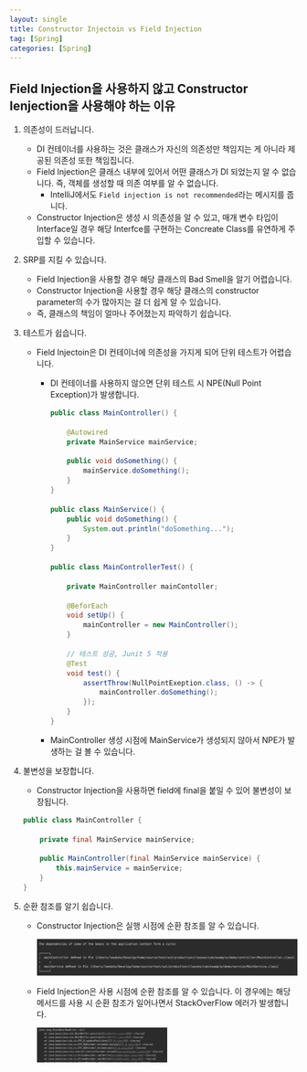 ```yaml
---
layout: single
title: Constructor Injectoin vs Field Injection
tag: [Spring]
categories: [Spring]
---
```


## Field Injection을 사용하지 않고 Constructor Ienjection을 사용해야 하는 이유

1. 의존성이 드러납니다.
    - DI 컨테이너를 사용하는 것은 클래스가 자신의 의존성만 책임지는 게 아니라 제공된 의존성 또한 책임집니다.
    - Field Injection은 클래스 내부에 있어서 어떤 클래스가 DI 되었는지 알 수 없습니다. 즉, 객체를 생성할 때 의존 여부를 알 수 없습니다.
        - IntelliJ에서도 `Field injection is not recommended`라는 메시지를 줍니다.
    - Constructor Injection은 생성 시 의존성을 알 수 있고, 매개 변수 타입이 Interface일 경우 해당 Interfce를 구현하는 Concreate Class를 유연하게 주입할 수 있습니다.

2. SRP를 지킬 수 있습니다.
    - Field Injection을 사용할 경우 해당 클래스의 Bad Smell을 알기 어렵습니다.
    - Constructor Injection을 사용할 경우 해당 클래스의 constructor parameter의 수가 많아지는 걸 더 쉽게 알 수 있습니다.
    - 즉, 클래스의 책임이 얼마나 주어졌는지 파악하기 쉽습니다.

3. 테스트가 쉽습니다.
    - Field Injectoin은 DI 컨테이너에 의존성을 가지게 되어 단위 테스트가 어렵습니다.
        - DI 컨테이너를 사용하지 않으면 단위 테스트 시 NPE(Null Point Exception)가 발생합니다.

            ```java
            public class MainController() {
                
                @Autowired
                private MainService mainService;

                public void doSomething() {
                    mainService.doSomething();
                }
            }

            public class MainService() {
                public void doSomething() {
                    System.out.println("doSomething...");
                }
            }

            public class MainControllerTest() {

                private MainController mainContoller;

                @BeforEach
                void setUp() {
                    mainController = new MainController();
                }

                // 테스트 성공, Junit 5 적용
                @Test
                void test() {
                    assertThrow(NullPointExeption.class, () -> {
                        mainController.doSomething();
                    });
                }
            }
            ```

        - MainController 생성 시점에 MainService가 생성되지 않아서 NPE가 발생하는 걸 볼 수 있습니다.

4. 불변성을 보장합니다.
    - Constructor Injection을 사용하면 field에 final을 붙일 수 있어 불변성이 보장됩니다.

    ```java
    public class MainController {

        private final MainService mainService;

        public MainController(final MainService mainService) {
            this.mainService = mainService;
        }
    }
    ```

5. 순환 참조를 알기 쉽습니다.
    - Constructor Injection은 실행 시점에 순환 참조를 알 수 있습니다.  

        <img src="/assets/images/spring/constructor_injection_circle_reference.png" alt="생성자 주입 순환 참조 시" />

    - Field Injection은 사용 시점에 순환 참조를 알 수 있습니다. 이 경우에는 해당 메서드를 사용 시 순환 참조가 일어나면서 StackOverFlow 에러가 발생합니다.  

        <img src="/assets/images/spring/field_injection_circle_reference.png" width="50%" alt="필드 주입 순환 참조 시" />